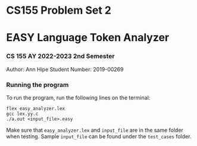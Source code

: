 # CS155 Problem Set 2
# EASY Language Token Analyzer


### CS 155 AY 2022-2023 2nd Semester

Author: Ann Hipe
Student Number: 2019-00269

### Running the program

To run the program, run the following lines on the terminal:

```
flex easy_analyzer.lex
gcc lex.yy.c
./a.out <input_file>.easy
```
Make sure that `easy_analyzer.lex` and `input_file` are in the same folder when testing.
Sample `input_file` can be found under the `test_cases` folder.
 